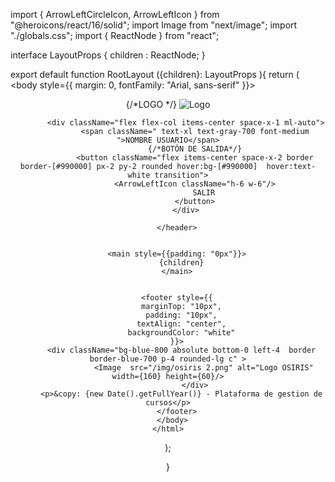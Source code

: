 import { ArrowLeftCircleIcon, ArrowLeftIcon } from "@heroicons/react/16/solid";
import Image from "next/image";
import "./globals.css";
import { ReactNode } from "react";

interface LayoutProps {
  children : ReactNode;
}

export default function RootLayout ({children}: LayoutProps ){
  return (
    <html lang="es">
      <body style={{
        margin: 0,
        fontFamily: "Arial, sans-serif"
      }}>



<header className="w-full flex items-center justify-between px-6 py-4  ">
            {/*LOGO */}
            <img src="/img/ecijg126.png" alt="Logo" className="h-20"></img>


            <div className="flex flex-col items-center space-x-1 ml-auto">
                <span className=" text-xl text-gray-700 font-medium ">NOMBRE USUARIO</span>
                {/*BOTÓN DE SALIDA*/}
                <button className="flex items-center space-x-2 border  border-[#990000] px-2 py-2 rounded hover:bg-[#990000]  hover:text-white transition">
                <ArrowLeftIcon className="h-6 w-6"/>
                    SALIR
                </button>
            </div>
            
        </header>


        <main style={{padding: "0px"}}>
          {children}
        </main>


        <footer style={{
          marginTop: "10px",
          padding: "10px",
          textAlign: "center",
          backgroundColor: "white"
        }}>
          <div className="bg-blue-800 absolute bottom-0 left-4  border border-blue-700 p-4 rounded-lg c" >
                    <Image  src="/img/osiris 2.png" alt="Logo OSIRIS" width={160} height={60}/>
                </div>
          <p>&copy: {new Date().getFullYear()} - Plataforma de gestion de cursos</p>
        </footer>
      </body>
    </html>
  );

}

